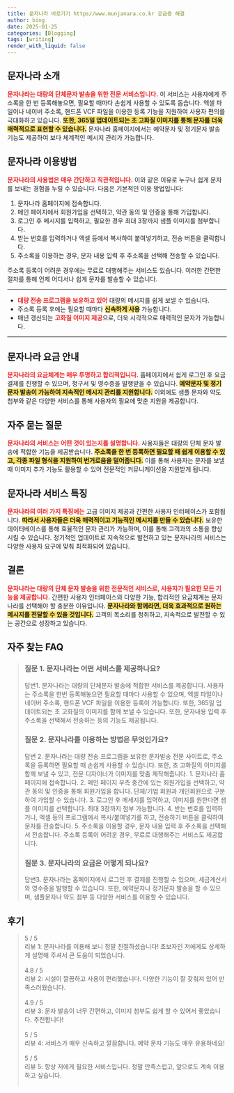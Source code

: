 ```yaml
---
title: 문자나라 바로가기 https//www.munjanara.co.kr 궁금증 해결
author: bing
date: 2025-01-25
categories: [Blogging]
tags: [writing]
render_with_liquid: false
---
```



<h2 id='문자나라_소개'>문자나라 소개</h2>

<p><b><span style="color: #ee2323;">문자나라는 대량의 단체문자 발송을 위한 전문 서비스입니다.</span></b> 이 서비스는 사용자에게 주소록을 한 번 등록해놓으면, 필요할 때마다 손쉽게 사용할 수 있도록 돕습니다. 엑셀 파일이나 네이버 주소록, 핸드폰 VCF 파일을 이용한 등록 기능을 지원하여 사용자 편의를 극대화하고 있습니다. <b><span style="background-color: #ffe066;">또한, 365일 업데이트되는 초 고화질 이미지를 통해 문자를 더욱 매력적으로 표현할 수 있습니다.</span></b> 문자나라 홈페이지에서는 예약문자 및 정기문자 발송 기능도 제공하여 보다 체계적인 메시지 관리가 가능합니다.</p>

<h2 id='이용방법'>문자나라 이용방법</h2>

<p><b><span style="color: #ee2323;">문자나라의 사용법은 매우 간단하고 직관적입니다.</span></b> 이와 같은 이유로 누구나 쉽게 문자를 보내는 경험을 누릴 수 있습니다. 다음은 기본적인 이용 방법입니다:</p>

<ol>
    <li>문자나라 홈페이지에 접속합니다.</li>
    <li>메인 페이지에서 회원가입을 선택하고, 약관 동의 및 인증을 통해 가입합니다.</li>
    <li>로그인 후 메시지를 입력하고, 필요한 경우 최대 3장까지 샘플 이미지를 첨부합니다.</li>
    <li>받는 번호를 입력하거나 엑셀 등에서 복사하여 붙여넣기하고, 전송 버튼을 클릭합니다.</li>
    <li>주소록을 이용하는 경우, 문자 내용 입력 후 주소록을 선택해 전송할 수 있습니다.</li>
</ol>

<p>주소록 등록이 어려운 경우에는 무료로 대행해주는 서비스도 있습니다. 이러한 간편한 절차를 통해 언제 어디서나 쉽게 문자를 발송할 수 있습니다.</p>

<hr />

<ul>
    <li><b><span style="color: #ee2323;">대량 전송 프로그램을 보유하고 있어</span></b> 대량의 메시지를 쉽게 보낼 수 있습니다.</li>
    <li>주소록 등록 후에는 필요할 때마다 <b><span style="background-color: #ffe066;">신속하게 사용</span></b> 가능합니다.</li>
    <li>매년 갱신되는 <b><span style="color: #ee2323;">고화질 이미지 제공</span></b>으로, 더욱 시각적으로 매력적인 문자가 가능합니다.</li>
</ul>

<hr />

<h2 id='요금_안내'>문자나라 요금 안내</h2>

<p><b><span style="color: #ee2323;">문자나라의 요금체계는 매우 투명하고 합리적입니다.</span></b> 홈페이지에서 쉽게 로그인 후 요금 결제를 진행할 수 있으며, 청구서 및 영수증을 발행받을 수 있습니다. <b><span style="background-color: #ffe066;">예약문자 및 정기문자 발송이 가능하여 지속적인 메시지 관리를 지원합니다.</span></b> 이외에도 샘플 문자와 약도 첨부와 같은 다양한 서비스를 통해 사용자의 필요에 맞춘 지원을 제공합니다.</p>

<h2 id='자주_묻는_질문'>자주 묻는 질문</h2>

<p><b><span style="color: #ee2323;">문자나라의 서비스는 어떤 것이 있는지를 설명합니다.</span></b> 사용자들은 대량의 단체 문자 발송에 적합한 기능을 제공받습니다. <b><span style="background-color: #ffe066;">주소록을 한 번 등록하면 필요할 때 쉽게 이용할 수 있고, 각종 파일 형식을 지원하여 번거로움을 덜어줍니다.</span></b> 이를 통해 사용자는 문자를 보낼 때 이미지 추가 기능도 활용할 수 있어 전문적인 커뮤니케이션을 지원받게 됩니다.</p>

<h2 id='서비스_특징'>문자나라 서비스 특징</h2>

<p><b><span style="color: #ee2323;">문자나라의 여러 가지 특징에는</span></b> 고급 이미지 제공과 간편한 사용자 인터페이스가 포함됩니다. <b><span style="background-color: #ffe066;">따라서 사용자들은 더욱 매력적이고 기능적인 메시지를 만들 수 있습니다.</span></b> 보유한 데이터베이스를 통해 효율적인 문자 관리가 가능하며, 이를 통해 고객과의 소통을 향상시킬 수 있습니다. 정기적인 업데이트로 지속적으로 발전하고 있는 문자나라의 서비스는 다양한 사용자 요구에 맞춰 최적화되어 있습니다.</p>

<h2 id='결론'>결론</h2>

<p><b><span style="color: #ee2323;">문자나라는 대량의 단체 문자 발송을 위한 전문적인 서비스로, 사용자가 필요한 모든 기능을 제공합니다.</span></b> 간편한 사용자 인터페이스와 다양한 기능, 합리적인 요금체계는 문자나라를 선택해야 할 충분한 이유입니다. <b><span style="background-color: #ffe066;">문자나라와 함께라면, 더욱 효과적으로 원하는 메시지를 전달할 수 있을 것입니다.</span></b> 고객의 목소리를 청취하고, 지속적으로 발전할 수 있는 공간으로 성장하고 있습니다.</p>


<h2 id='자주_찾는_FAQ'>자주 찾는 FAQ</h2>
<div itemscope="" itemtype="https://schema.org/FAQPage"> 
<blockquote> 
<div itemscope="" itemprop="mainEntity" itemtype="https://schema.org/Question"> 
<h3 itemprop="name">질문 1. 문자나라는 어떤 서비스를 제공하나요?</h3> 
<div itemscope="" itemprop="acceptedAnswer" itemtype="https://schema.org/Answer"> 
<span itemprop="text"> 
<p>답변1. 문자나라는 대량의 단체문자 발송에 적합한 서비스를 제공합니다. 사용자는 주소록을 한번 등록해놓으면 필요할 때마다 사용할 수 있으며, 엑셀 파일이나 네이버 주소록, 핸드폰 VCF 파일을 이용한 등록이 가능합니다. 또한, 365일 업데이트되는 초 고화질의 이미지를 함께 보낼 수 있습니다. 또한, 문자내용 입력 후 주소록을 선택해서 전송하는 등의 기능도 제공됩니다.</p> 
</span> 
</div> 
</div> 
<div itemscope="" itemprop="mainEntity" itemtype="https://schema.org/Question"> 
<h3 itemprop="name">질문 2. 문자나라를 이용하는 방법은 무엇인가요?</h3> 
<div itemscope="" itemprop="acceptedAnswer" itemtype="https://schema.org/Answer"> 
<span itemprop="text"> 
<p>답변 2. 문자나라는 대량 전송 프로그램을 보유한 문자발송 전문 사이트로, 주소록을 등록하면 필요할 때 손쉽게 사용할 수 있습니다. 또한, 초 고화질의 이미지를 함께 보낼 수 있고, 전문 디자이너가 이미지를 맞춤 제작해줍니다. 1. 문자나라 홈페이지에 접속합니다. 2. 메인 페이지 우측 중간에 있는 회원가입을 선택하고, 약관 동의 및 인증을 통해 회원가입을 합니다. 단체/기업 회원과 개인회원으로 구분하여 가입할 수 있습니다. 3. 로그인 후 메세지를 입력하고, 이미지를 원한다면 샘플 이미지를 선택합니다. 최대 3장까지 첨부 가능합니다. 4. 받는 번호를 입력하거나, 엑셀 등의 프로그램에서 복사/붙여넣기를 하고, 전송하기 버튼을 클릭하여 문자를 전송합니다. 5. 주소록을 이용할 경우, 문자 내용 입력 후 주소록을 선택해서 전송합니다. 주소록 등록이 어려운 경우, 무료로 대행해주는 서비스도 제공합니다.</p> 
</span> 
</div> 
</div> 
<div itemscope="" itemprop="mainEntity" itemtype="https://schema.org/Question"> 
<h3 itemprop="name">질문 3. 문자나라의 요금은 어떻게 되나요?</h3> 
<div itemscope="" itemprop="acceptedAnswer" itemtype="https://schema.org/Answer"> 
<span itemprop="text"> 
<p>답변3. 문자나라는 홈페이지에서 로그인 후 결제를 진행할 수 있으며, 세금계산서와 영수증을 발행할 수 있습니다. 또한, 예약문자나 정기문자 발송을 할 수 있으며, 샘플문자나 약도 첨부 등 다양한 서비스를 이용할 수 있습니다.</p> 
</span> 
</div> 
</div> 
</blockquote> 
</div>
<h2 id='후기'>후기</h2>
<div itemscope itemtype="https://schema.org/Product">
  <blockquote>
  <div itemprop="review" itemscope itemtype="https://schema.org/Review">
      <div itemprop="reviewRating" itemscope itemtype="https://schema.org/Rating"> <span itemprop="ratingValue">5</span> / <span itemprop="bestRating">5</span> </div>
      <span itemprop="reviewBody">리뷰 1: 문자나라를 이용해 보니 정말 친절하셨습니다! 초보자인 저에게도 상세하게 설명해 주셔서 큰 도움이 되었습니다.</span>
  </div>
  <br>
  <div itemprop="review" itemscope itemtype="https://schema.org/Review">
      <div itemprop="reviewRating" itemscope itemtype="https://schema.org/Rating"> <span itemprop="ratingValue">4.8</span> / <span itemprop="bestRating">5</span> </div>
      <span itemprop="reviewBody">리뷰 2: 시설이 깔끔하고 사용이 편리했습니다. 다양한 기능이 잘 갖춰져 있어 만족스러웠습니다.</span>
  </div>
  <br>
  <div itemprop="review" itemscope itemtype="https://schema.org/Review">
      <div itemprop="reviewRating" itemscope itemtype="https://schema.org/Rating"> <span itemprop="ratingValue">4.9</span> / <span itemprop="bestRating">5</span> </div>
      <span itemprop="reviewBody">리뷰 3: 문자 발송이 너무 간편하고, 이미지 첨부도 쉽게 할 수 있어서 좋았습니다. 추천합니다!</span>
  </div>
  <br>
  <div itemprop="review" itemscope itemtype="https://schema.org/Review">
      <div itemprop="reviewRating" itemscope itemtype="https://schema.org/Rating"> <span itemprop="ratingValue">5</span> / <span itemprop="bestRating">5</span> </div>
      <span itemprop="reviewBody">리뷰 4: 서비스가 매우 신속하고 깔끔합니다. 예약 문자 기능도 매우 유용하네요!</span>
  </div>
  <br>
  <div itemprop="review" itemscope itemtype="https://schema.org/Review">
      <div itemprop="reviewRating" itemscope itemtype="https://schema.org/Rating"> <span itemprop="ratingValue">5</span> / <span itemprop="bestRating">5</span> </div>
      <span itemprop="reviewBody">리뷰 5: 항상 저에게 필요한 서비스입니다. 정말 만족스럽고, 앞으로도 계속 이용하고 싶습니다.</span>
  </div>
  <br>
  </blockquote>
</div>
